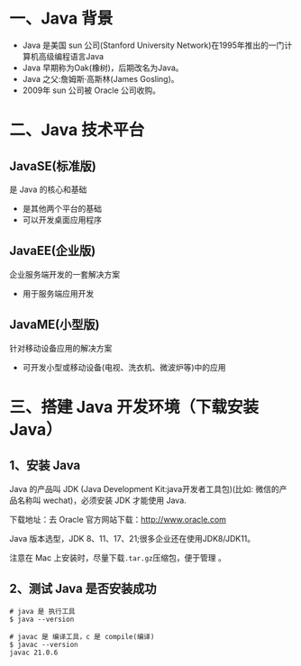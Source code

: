 # 一、Java 背景
* Java 是美国 sun 公司(Stanford University Network)在1995年推出的一门计算机高级编程语言Java 
* Java 早期称为Oak(橡树)，后期改名为Java。
* Java 之父:詹姆斯·高斯林(James Gosling)。
* 2009年 sun 公司被 Oracle 公司收购。

# 二、Java 技术平台

## JavaSE(标准版)
是 Java 的核心和基础
* 是其他两个平台的基础
* 可以开发桌面应用程序

## JavaEE(企业版)
企业服务端开发的一套解决方案
* 用于服务端应用开发

## JavaME(小型版)
针对移动设备应用的解决方案
* 可开发小型或移动设备(电视、洗衣机、微波炉等)中的应用


# 三、搭建 Java 开发环境（下载安装 Java）

## 1、安装 Java

Java 的产品叫 JDK (Java Development Kit:java开发者工具包)(比如: 微信的产品名称叫 wechat)，必须安装 JDK 才能使用 Java.

下载地址：去 Oracle 官方网站下载：<http://www.oracle.com>

Java 版本选型，JDK 8、11、17、21;很多企业还在使用JDK8/JDK11。

注意在 Mac 上安装时，尽量下载`.tar.gz`压缩包，便于管理 。


## 2、测试 Java 是否安装成功

```shell
# java 是 执行工具
$ java --version

# javac 是 编译工具，c 是 compile(编译)
$ javac --version
javac 21.0.6

```






